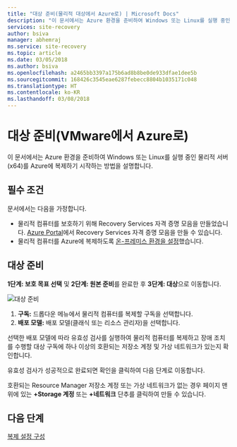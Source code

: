 ```yaml
---
title: "대상 준비(물리적 대상에서 Azure로) | Microsoft Docs"
description: "이 문서에서는 Azure 환경을 준비하여 Windows 또는 Linux를 실행 중인 물리적 서버를 Azure에 복제하기 시작하는 방법을 설명합니다."
services: site-recovery
author: bsiva
manager: abhemraj
ms.service: site-recovery
ms.topic: article
ms.date: 03/05/2018
ms.author: bsiva
ms.openlocfilehash: a2465bb3397a175b6ad8b8be0de933dfae1dee5b
ms.sourcegitcommit: 168426c3545eae6287febecc8804b1035171c048
ms.translationtype: HT
ms.contentlocale: ko-KR
ms.lasthandoff: 03/08/2018
---
```

# <a name="prepare-target-vmware-to-azure"></a>대상 준비(VMware에서 Azure로)

이 문서에서는 Azure 환경을 준비하여 Windows 또는 Linux를 실행 중인 물리적 서버(x64)를 Azure에 복제하기 시작하는 방법을 설명합니다.

## <a name="prerequisites"></a>필수 조건

문서에서는 다음을 가정합니다.
- 물리적 컴퓨터를 보호하기 위해 Recovery Services 자격 증명 모음을 만들었습니다. [Azure Portal](http://portal.azure.com "Azure Portal")에서 Recovery Services 자격 증명 모음을 만들 수 있습니다.
- 물리적 컴퓨터를 Azure에 복제하도록 [온-프레미스 환경을 설정](physical-azure-disaster-recovery.md)했습니다.

## <a name="prepare-target"></a>대상 준비

**1단계: 보호 목표 선택** 및 **2단계: 원본 준비**를 완료한 후 **3단계: 대상**으로 이동합니다.

![대상 준비](./media/physical-azure-set-up-target/prepare-target-physical-to-azure.png)

1. **구독:** 드롭다운 메뉴에서 물리적 컴퓨터를 복제할 구독을 선택합니다.
2. **배포 모델:** 배포 모델(클래식 또는 리소스 관리자)을 선택합니다.

선택한 배포 모델에 따라 유효성 검사를 실행하여 물리적 컴퓨터를 복제하고 장애 조치를 수행할 대상 구독에 하나 이상의 호환되는 저장소 계정 및 가상 네트워크가 있는지 확인합니다.

유효성 검사가 성공적으로 완료되면 확인을 클릭하여 다음 단계로 이동합니다.

호환되는 Resource Manager 저장소 계정 또는 가상 네트워크가 없는 경우 페이지 맨 위에 있는 **+Storage 계정** 또는 **+네트워크** 단추를 클릭하여 만들 수 있습니다.

## <a name="next-steps"></a>다음 단계
[복제 설정 구성](vmware-azure-set-up-replication.md)
